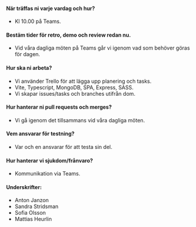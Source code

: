 #### När träffas ni varje vardag och hur?
- Kl 10.00 på Teams. 

#### Bestäm tider för retro, demo och review redan nu.
- Vid våra dagliga möten på Teams går vi igenom vad som behöver göras för dagen. 

#### Hur ska ni arbeta?
- Vi använder Trello för att lägga upp planering och tasks.
- Vite, Typescript, MongoDB, SPA, Express, SASS.
- Vi skapar issues/tasks och branches utifrån dom. 

#### Hur hanterar ni pull requests och merges?
- Vi gå igenom det tillsammans vid våra dagliga möten. 

#### Vem ansvarar för testning?
- Var och en ansvarar för att testa sin del.

#### Hur hanterar vi sjukdom/frånvaro?
- Kommunikation via Teams. 

#### Underskrifter: 
- Anton Janzon
- Sandra Stridsman
- Sofia Olsson
- Mattias Heurlin

